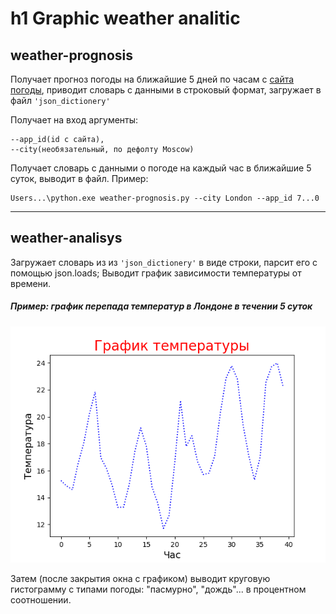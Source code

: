 h1 Graphic weather analitic
============================

## weather-prognosis

Получает прогноз погоды на ближайшие 5 дней по часам с [сайта погоды](http://api.openweathermap.org), приводит словарь с данными в строковый формат, загружает в файл `'json_dictionery'`

Получает на вход аргументы:

    --app_id(id с сайта),
    --city(необязательный, по дефолту Moscow)

Получает словарь с данными о погоде на каждый час в ближайшие 5 суток, выводит в файл.
Пример:

    Users...\python.exe weather-prognosis.py --city London --app_id 7...0
***
## weather-analisys

Загружает словарь из из `'json_dictionery'` в виде строки, парсит его с помощью json.loads; Выводит график зависимости температуры от времени.

##### Пример: график перепада температур в Лондоне в течении 5 суток


![Alt text](https://github.com/BikeevArtur/weather-prognosis/blob/master/Figure_0.png?raw=true "Optional Title")

Затем (после закрытия окна с графиком) выводит круговую гистограмму с типами погоды: "пасмурно", "дождь"... в процентном соотношении.
